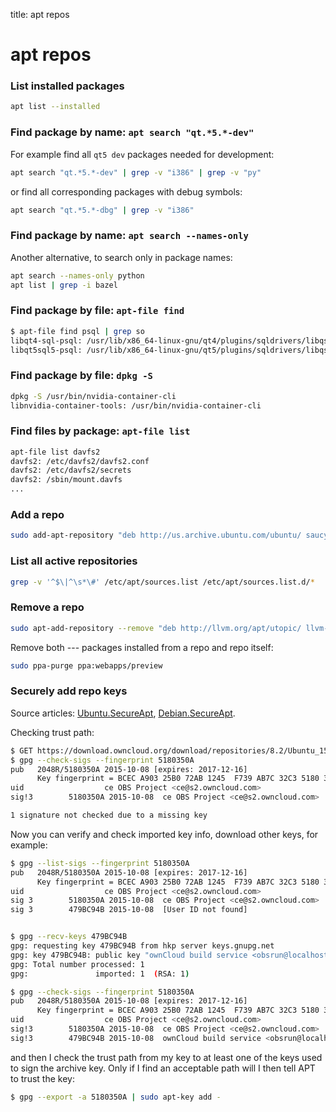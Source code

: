 title: apt repos

# **apt repos**

### **List installed** packages

```bash
apt list --installed
```



### Find **package by name**: `apt search "qt.*5.*-dev"`

For example find all `qt5 dev` packages needed for development:
```bash
apt search "qt.*5.*-dev" | grep -v "i386" | grep -v "py"
```

or find all corresponding packages with debug symbols:
```bash
apt search "qt.*5.*-dbg" | grep -v "i386"
```


### Find **package by name**: `apt search --names-only`

Another alternative, to search only in package names:
```bash
apt search --names-only python
apt list | grep -i bazel
```



### Find **package by file**: `apt-file find`

```bash
$ apt-file find psql | grep so
libqt4-sql-psql: /usr/lib/x86_64-linux-gnu/qt4/plugins/sqldrivers/libqsqlpsql.so
libqt5sql5-psql: /usr/lib/x86_64-linux-gnu/qt5/plugins/sqldrivers/libqsqlpsql.so
```



### Find **package by file**: `dpkg -S`
```bash
dpkg -S /usr/bin/nvidia-container-cli
libnvidia-container-tools: /usr/bin/nvidia-container-cli
```



### Find **files by package**: `apt-file list`

```bash
apt-file list davfs2
davfs2: /etc/davfs2/davfs2.conf
davfs2: /etc/davfs2/secrets
davfs2: /sbin/mount.davfs
...
```



### **Add a repo**

```bash
sudo add-apt-repository "deb http://us.archive.ubuntu.com/ubuntu/ saucy universe multiverse"
```



### **List all active repositories**

```bash
grep -v '^$\|^\s*\#' /etc/apt/sources.list /etc/apt/sources.list.d/*
```



### **Remove a repo**

```bash
sudo apt-add-repository --remove "deb http://llvm.org/apt/utopic/ llvm-toolchain-utopic main"
```

Remove both --- packages installed from a repo and repo itself:
```bash
sudo ppa-purge ppa:webapps/preview
```



### **Securely add repo keys**
Source articles: [Ubuntu.SecureApt](https://help.ubuntu.com/community/SecureApt),
[Debian.SecureApt](https://wiki.debian.org/SecureApt).

Checking trust path:

```bash
$ GET https://download.owncloud.org/download/repositories/8.2/Ubuntu_15.10/Release.key | gpg --import
$ gpg --check-sigs --fingerprint 5180350A
pub   2048R/5180350A 2015-10-08 [expires: 2017-12-16]
      Key fingerprint = BCEC A903 25B0 72AB 1245  F739 AB7C 32C3 5180 350A
uid                  ce OBS Project <ce@s2.owncloud.com>
sig!3        5180350A 2015-10-08  ce OBS Project <ce@s2.owncloud.com>

1 signature not checked due to a missing key
```

Now you can verify and check imported key info, download other keys, for example:

```bash
$ gpg --list-sigs --fingerprint 5180350A
pub   2048R/5180350A 2015-10-08 [expires: 2017-12-16]
      Key fingerprint = BCEC A903 25B0 72AB 1245  F739 AB7C 32C3 5180 350A
uid                  ce OBS Project <ce@s2.owncloud.com>
sig 3        5180350A 2015-10-08  ce OBS Project <ce@s2.owncloud.com>
sig 3        479BC94B 2015-10-08  [User ID not found]


$ gpg --recv-keys 479BC94B
gpg: requesting key 479BC94B from hkp server keys.gnupg.net
gpg: key 479BC94B: public key "ownCloud build service <obsrun@localhost>" imported
gpg: Total number processed: 1
gpg:               imported: 1  (RSA: 1)

$ gpg --check-sigs --fingerprint 5180350A
pub   2048R/5180350A 2015-10-08 [expires: 2017-12-16]
      Key fingerprint = BCEC A903 25B0 72AB 1245  F739 AB7C 32C3 5180 350A
uid                  ce OBS Project <ce@s2.owncloud.com>
sig!3        5180350A 2015-10-08  ce OBS Project <ce@s2.owncloud.com>
sig!3        479BC94B 2015-10-08  ownCloud build service <obsrun@localhost>
```

and then I check the trust path from my key to at least one of the keys used to sign the archive key.
Only if I find an acceptable path will I then tell APT to trust the key:

```bash
$ gpg --export -a 5180350A | sudo apt-key add -
```
